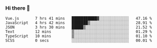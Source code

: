 ### Hi there 👋

<!--
**hjklink/hjklink** is a ✨ _special_ ✨ repository because its `README.md` (this file) appears on your GitHub profile.

Here are some ideas to get you started:

- 🔭 I’m currently working on ...
- 🌱 I’m currently learning ...
- 👯 I’m looking to collaborate on ...
- 🤔 I’m looking for help with ...
- 💬 Ask me about ...
- 📫 How to reach me: ...
- 😄 Pronouns: ...
- ⚡ Fun fact: ...
-->


<!--START_SECTION:waka-->

```text
Vue.js       7 hrs 41 mins   ███████████▓░░░░░░░░░░░░░   47.16 %
JavaScript   4 hrs 42 mins   ███████▒░░░░░░░░░░░░░░░░░   28.91 %
JSON         3 hrs 30 mins   █████▒░░░░░░░░░░░░░░░░░░░   21.52 %
Text         12 mins         ▒░░░░░░░░░░░░░░░░░░░░░░░░   01.29 %
TypeScript   10 mins         ▒░░░░░░░░░░░░░░░░░░░░░░░░   01.10 %
SCSS         0 secs          ░░░░░░░░░░░░░░░░░░░░░░░░░   00.01 %
```

<!--END_SECTION:waka-->
